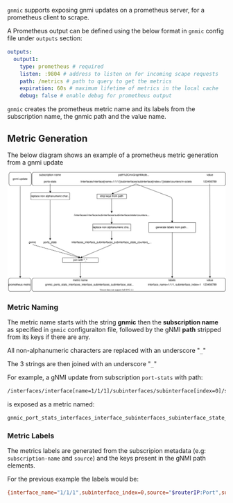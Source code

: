 `gnmic` supports exposing gnmi updates on a prometheus server, for a prometheus client to scrape.

A Prometheus output can be defined using the below format in `gnmic` config file under `outputs` section:

```yaml
outputs:
  output1:
    type: prometheus # required
    listen: :9804 # address to listen on for incoming scape requests
    path: /metrics # path to query to get the metrics
    expiration: 60s # maximum lifetime of metrics in the local cache
    debug: false # enable debug for prometheus output
```

`gnmic` creates the prometheus metric name and its labels from the subscription name, the gnmic path and the value name.

## Metric Generation

The below diagram shows an example of a prometheus metric generation from a gnmi update

![metric_generation](../../images/prometheus_transformation.svg)

### Metric Naming

The metric name starts with the string __gnmic__ then the __subscription name__ as specified in `gnmic` configuraiton file, followed by the gNMI __path__ stripped from its keys if there are any. 

All non-alphanumeric characters are replaced with an underscore "`_`"

The 3 strings are then joined with an underscore "`_`"


For example, a gNMI update from subscription `port-stats` with path:

```bash
/interfaces/interface[name=1/1/1]/subinterfaces/subinterface[index=0]/state/counters/in-octets
```

is exposed as a metric named: 
```bash
gnmic_port_stats_interfaces_interface_subinterfaces_subinterface_state_counters_in_octets
```

### Metric Labels
The metrics labels are generated from the subscripion metadata (e.g: `subscription-name` and `source`) and the keys present in the gNMI path elements.

For the previous example the labels would be: 

```bash
{interface_name="1/1/1",subinterface_index=0,source="$routerIP:Port",subscription_name="port-stats"}
```
